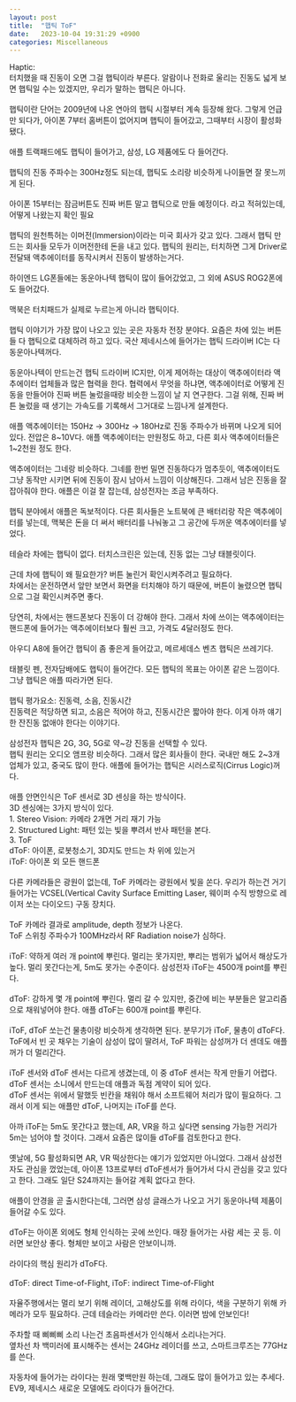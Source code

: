 ```yaml
---
layout: post
title:  "햅틱 ToF"
date:   2023-10-04 19:31:29 +0900
categories: Miscellaneous
---
```


Haptic:<br>
터치했을 때 진동이 오면 그걸 햅틱이라 부른다. 알람이나 전화로 울리는 진동도 넓게 보면 햅틱일 수는 있겠지만, 우리가 말하는 햅틱은 아니다.<br>
<br>
햅틱이란 단어는 2009년에 나온 연아의 햅틱 시절부터 계속 등장해 왔다. 그렇게 언급만 되다가, 아이폰 7부터 홈버튼이 없어지며 햅틱이 들어갔고, 그때부터 시장이 활성화됐다.<br>
<br>
애플 트랙패드에도 햅틱이 들어가고, 삼성, LG 제품에도 다 들어간다.<br>
<br>
햅틱의 진동 주파수는 300Hz정도 되는데, 햅틱도 소리랑 비슷하게 나이들면 잘 못느끼게 된다.<br>
<br>
아이폰 15부터는 잠금버튼도 진짜 버튼 말고 햅틱으로 만들 예정이다. 라고 적혀있는데, 어떻게 나왔는지 확인 필요<br>
<br>
햅틱의 원천특허는 이머전(Immersion)이라는 미국 회사가 갖고 있다. 그래서 햅틱 만드는 회사들 모두가 이머전한테 돈을 내고 있다. 햅틱의 원리는, 터치하면 그게 Driver로 전달돼 액추에이터를 동작시켜서 진동이 발생하는거다.<br>
<br>
하이엔드 LG폰들에는 동운아나텍 햅틱이 많이 들어갔었고, 그 외에 ASUS ROG2폰에도 들어갔다.<br>
<br>
맥북은 터치패드가 실제로 누르는게 아니라 햅틱이다.<br>
<br>
햅틱 이야기가 가장 많이 나오고 있는 곳은 자동차 전장 분야다. 요즘은 차에 있는 버튼들 다 햅틱으로 대체하려 하고 있다. 국산 제네시스에 들어가는 햅틱 드라이버 IC는 다 동운아나텍꺼다.<br>
<br>
동운아나텍이 만드는건 햅틱 드라이버 IC지만, 이게 제어하는 대상이 액추에이터라 액추에이터 업체들과 많은 협력을 한다. 협력에서 무엇을 하냐면, 액추에이터로 어떻게 진동을 만들어야 진짜 버튼 눌렀을때랑 비슷한 느낌이 날 지 연구한다. 그걸 위해, 진짜 버튼 눌렀을 때 생기는 가속도를 기록해서 그거대로 느낌나게 설계한다.<br>
<br>
애플 액추에이터는 150Hz -> 300Hz -> 180Hz로 진동 주파수가 바뀌며 나오게 되어 있다. 전압은 8~10V다. 애플 액추에이터는 만원정도 하고, 다른 회사 액추에이터들은 1~2천원 정도 한다.<br>
<br>
액추에이터는 그네랑 비슷하다. 그네를 한번 밀면 진동하다가 멈추듯이, 액추에이터도 그냥 동작만 시키면 뒤에 진동이 잠시 남아서 느낌이 이상해진다. 그래서 남은 진동을 잘 잡아줘야 한다. 애플은 이걸 잘 잡는데, 삼성전자는 조금 부족하다.<br>
<br>
햅틱 분야에서 애플은 독보적이다. 다른 회사들은 노트북에 큰 배터리랑 작은 액추에이터를 넣는데, 맥북은 돈을 더 써서 배터리를 나눠놓고 그 공간에 두꺼운 액추에이터를 넣었다.<br>
<br>
테슬라 차에는 햅틱이 없다. 터치스크린은 있는데, 진동 없는 그냥 태블릿이다.<br>
<br>
근데 차에 햅틱이 왜 필요한가? 버튼 눌린거 확인시켜주려고 필요하다.<br>
차에서는 운전하면서 앞만 보면서 화면을 터치해야 하기 때문에, 버튼이 눌렸으면 햅틱으로 그걸 확인시켜주면 좋다.<br>
<br>
당연히, 차에서는 핸드폰보다 진동이 더 강해야 한다. 그래서 차에 쓰이는 액추에이터는 핸드폰에 들어가는 액추에이터보다 훨씬 크고, 가격도 4달러정도 한다.<br>
<br>
아우디 A8에 들어간 햅틱이 좀 좋은게 들어갔고, 메르세데스 벤츠 햅틱은 쓰레기다.<br>
<br>
태블릿 펜, 전자담배에도 햅틱이 들어간다. 모든 햅틱의 목표는 아이폰 같은 느낌이다. 그냥 햅틱은 애플 따라가면 된다.<br>
<br>
햅틱 평가요소: 진동력, 소음, 진동시간<br>
진동력은 적당하면 되고, 소음은 적어야 하고, 진동시간은 짧아야 한다. 이게 아까 얘기한 잔진동 없애야 한다는 이야기다.<br>
<br>
삼성전자 햅틱은 2G, 3G, 5G로 약~강 진동을 선택할 수 있다.<br>
햅틱 원리는 오디오 앰프랑 비슷하다. 그래서 많은 회사들이 한다. 국내만 해도 2~3개 업체가 있고, 중국도 많이 한다. 애플에 들어가는 햅틱은 시러스로직(Cirrus Logic)꺼다.<br>
<br>
애플 안면인식은 ToF 센서로 3D 센싱을 하는 방식이다.<br>
3D 센싱에는 3가지 방식이 있다.<br>
1\. Stereo Vision: 카메라 2개면 거리 재기 가능<br>
2\. Structured Light: 패턴 있는 빛을 뿌려서 반사 패턴을 본다.<br>
3\. ToF<br>
dToF: 아이폰, 로봇청소기, 3D지도 만드는 차 위에 있는거<br>
iToF: 아이폰 외 모든 핸드폰<br>
<br>
다른 카메라들은 광원이 없는데, ToF 카메라는 광원에서 빛을 쏜다. 우리가 하는건 거기 들어가는 VCSEL(Vertical Cavity Surface Emitting Laser, 웨이퍼 수직 방향으로 레이저 쏘는 다이오드) 구동 장치다.<br>
<br>
ToF 카메라 결과로 amplitude, depth 정보가 나온다.<br>
ToF 스위칭 주파수가 100MHz라서 RF Radiation noise가 심하다.<br>
<br>
iToF: 약하게 여러 개 point에 뿌린다. 멀리는 못가지만, 뿌리는 범위가 넓어서 해상도가 높다. 멀리 못간다는게, 5m도 못가는 수준이다. 삼성전자 iToF는 4500개 point를 뿌린다.<br>
<br>
dToF: 강하게 몇 개 point에 뿌린다. 멀리 갈 수 있지만, 중간에 비는 부분들은 알고리즘으로 채워넣어야 한다. 애플 dToF는 600개 point를 뿌린다.<br>
<br>
iToF, dToF 쏘는건 물총이랑 비슷하게 생각하면 된다. 분무기가 iToF, 물총이 dToF다.<br>
ToF에서 빈 곳 채우는 기술이 삼성이 많이 딸려서, ToF 파워는 삼성꺼가 더 센데도 애플꺼가 더 멀리간다.<br>
<br>
iToF 센서와 dToF 센서는 다르게 생겼는데, 이 중 dToF 센서는 작게 만들기 어렵다.<br>
dToF 센서는 소니에서 만드는데 애플과 독점 계약이 되어 있다.<br>
dToF 센서는 위에서 말했듯 빈칸을 채워야 해서 소프트웨어 처리가 많이 필요하다. 그래서 이게 되는 애플만 dToF, 나머지는 iToF를 쓴다.<br>
<br>
아까 iToF는 5m도 못간다고 했는데, AR, VR을 하고 싶다면 sensing 가능한 거리가 5m는 넘어야 할 것이다. 그래서 요즘은 많이들 dToF를 검토한다고 한다.<br>
<br>
옛날에, 5G 활성화되면 AR, VR 떡상한다는 얘기가 있었지만 아니었다. 그래서 삼성전자도 관심을 껐었는데, 아이폰 13프로부터 dToF센서가 들어가서 다시 관심을 갖고 있다고 한다. 그래도 일단 S24까지는 들어갈 계획 없다고 한다.<br>
<br>
애플이 안경을 곧 출시한다는데, 그러면 삼성 글래스가 나오고 거기 동운아나텍 제품이 들어갈 수도 있다.<br>
<br>
dToF는 아이폰 외에도 형체 인식하는 곳에 쓰인다. 매장 들어가는 사람 세는 곳 등. 이러면 보안상 좋다. 형체만 보이고 사람은 안보이니까.<br>
<br>
라이다의 핵심 원리가 dToF다.<br>
<br>
dToF: direct Time-of-Flight, iToF: indirect Time-of-Flight<br>
<br>
자율주행에서는 멀리 보기 위해 레이더, 고해상도를 위해 라이다, 색을 구분하기 위해 카메라가 모두 필요하다. 근데 테슬라는 카메라만 쓴다. 이러면 밤에 안보인다!<br>
<br>
주차할 때 삐삐삐 소리 나는건 초음파센서가 인식해서 소리나는거다.<br>
옆차선 차 백미러에 표시해주는 센서는 24GHz 레이더를 쓰고, 스마트크루즈는 77GHz를 쓴다.<br>
<br>
자동차에 들어가는 라이다는 원래 몇백만원 하는데, 그래도 많이 들어가고 있는 추세다. EV9, 제네시스 새로운 모델에도 라이다가 들어간다.<br>
